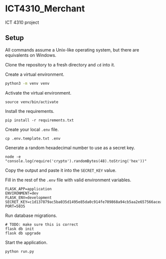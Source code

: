 # ICT4310_Merchant

ICT 4310 project

## Setup

All commands assume a Unix-like operating system, but there are equivalents on Windows.

Clone the repository to a fresh directory and `cd` into it.

Create a virtual environment.

```sh
python3 -m venv venv  
```

Activate the virtual environment.

```shell
source venv/bin/activate  
```

Install the requirements.

```shell
pip install -r requirements.txt
```

Create your local `.env` file.

```shell
cp .env.template.txt .env
```

Generate a random hexadecimal number to use as a secret key.

```shell
node -e "console.log(require('crypto').randomBytes(48).toString('hex'))"
```

Copy the output and paste it into the `SECRET_KEY` value.

Fill in the rest of the `.env` file with valid environment variables.

```dotenv
FLASK_APP=application
ENVIRONMENT=dev
FLASK_ENV=development
SECRET_KEY=c1d137879ac5ba035d1495e85da0c914fe709868a94cb5aa2e657566acea08516c4667591f56deeacb534e7a24aaad3d
PORT=5035
```

Run database migrations.

```shell
# TODO: make sure this is correct
flask db init
flask db upgrade
```

Start the application.

```shell
python run.py
```